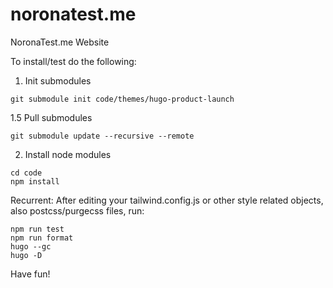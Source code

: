 # noronatest.me
NoronaTest.me Website

To install/test do the following:
1. Init submodules
```
git submodule init code/themes/hugo-product-launch
```

1.5 Pull submodules
```
git submodule update --recursive --remote
```

2. Install node modules
```
cd code
npm install
```

Recurrent:
After editing your tailwind.config.js or other style related objects, also postcss/purgecss files, run:
```
npm run test
npm run format
hugo --gc
hugo -D
```

Have fun!
